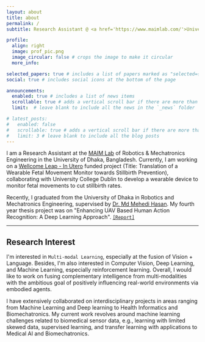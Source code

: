 ```yaml
---
layout: about
title: about
permalink: /
subtitle: Research Assistant @ <a href='https://www.maimlab.com/'>University of Dhaka, Bangladesh</a> <br> CS PhD Aspirant

profile:
  align: right
  image: prof_pic.png
  image_circular: false # crops the image to make it circular
  more_info:

selected_papers: true # includes a list of papers marked as "selected={true}"
social: true # includes social icons at the bottom of the page

announcements:
  enabled: true # includes a list of news items
  scrollable: true # adds a vertical scroll bar if there are more than 3 news items
  limit:  # leave blank to include all the news in the `_news` folder

# latest_posts:
#   enabled: false
#   scrollable: true # adds a vertical scroll bar if there are more than 3 new posts items
#   limit: 3 # leave blank to include all the blog posts
---
```


I am a Research Assistant at the [MAIM Lab](https://www.maimlab.com/) of Robotics & Mechatronics Engineering in the University of Dhaka, Bangladesh. Currently, I am working on a [Wellcome Leap - In Utero](https://wellcomeleap.org/inutero/) funded project (Title: Translation of a Wearable Fetal Movement Monitor towards Stillbirth Prevention), collaborating with University College Dublin to develop a wearable device to monitor fetal movements to cut stillbirth rates.

Recently, I graduated from the University of Dhaka in Robotics and Mechatronics Engineering, supervised by [Dr. Md Mehedi Hasan](https://www.du.ac.bd/faculty/faculty_details/HSS/4706). My fourth year thesis project was on "Enhancing UAV Based Human Action Recognition: A Deep Learning Approach". [`[Report]`](https://drive.google.com/file/d/1im1cmDKfGHdqRqx8z4r-s_zfVFTyEj2g/view?usp=sharing)

---

## **Research Interest**

I'm interested in `Multi-modal Learning`, especially at the fusion of Vision + Language. Besides, I'm also interested in Computer Vision, Deep Learning, and Machine Learning, especially reinforcement learning. Overall, I would like to work on fusing complementary intelligence from multi-modalities with the ambitious goal of positively influencing real-world environments via embodied agents.

I have extensively collaborated on interdisciplinary projects in areas ranging from Machine Learning and Deep learning to Health Informatics and Biomechatronics. My current work revolves around machine learning challenges related to biomedical sensor data, e.g., learning with limited skewed data, supervised learning, and transfer learning with applications to Medical AI and Biomechatronics.
